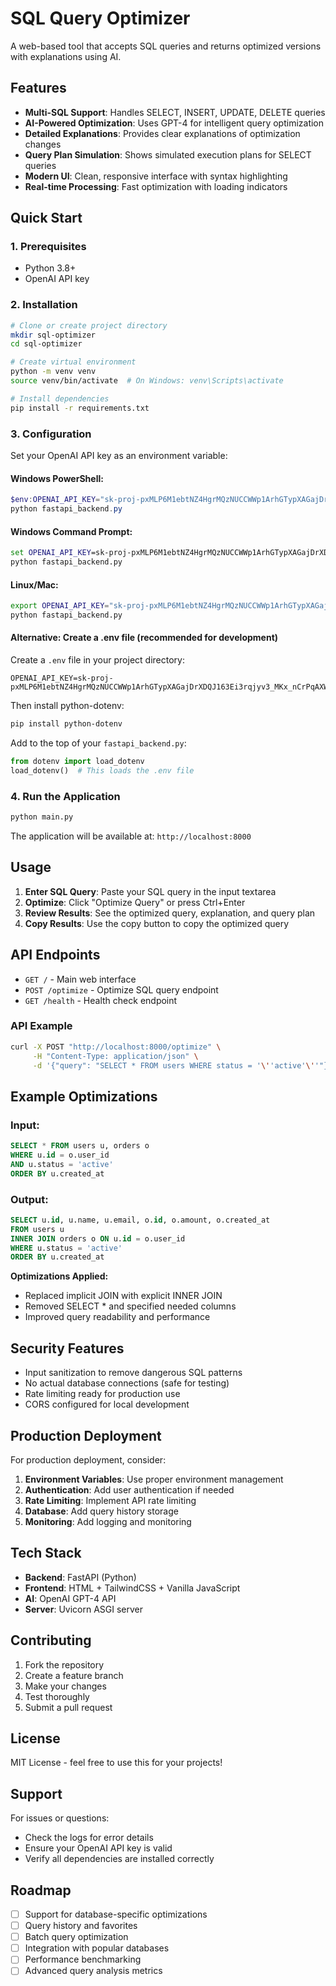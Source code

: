 # SQL Query Optimizer

A web-based tool that accepts SQL queries and returns optimized versions with explanations using AI.

## Features

- **Multi-SQL Support**: Handles SELECT, INSERT, UPDATE, DELETE queries
- **AI-Powered Optimization**: Uses GPT-4 for intelligent query optimization
- **Detailed Explanations**: Provides clear explanations of optimization changes
- **Query Plan Simulation**: Shows simulated execution plans for SELECT queries
- **Modern UI**: Clean, responsive interface with syntax highlighting
- **Real-time Processing**: Fast optimization with loading indicators

## Quick Start

### 1. Prerequisites

- Python 3.8+
- OpenAI API key

### 2. Installation

```bash
# Clone or create project directory
mkdir sql-optimizer
cd sql-optimizer

# Create virtual environment
python -m venv venv
source venv/bin/activate  # On Windows: venv\Scripts\activate

# Install dependencies
pip install -r requirements.txt
```

### 3. Configuration

Set your OpenAI API key as an environment variable:

#### **Windows PowerShell:**
```powershell
$env:OPENAI_API_KEY="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"
python fastapi_backend.py
```

#### **Windows Command Prompt:**
```cmd
set OPENAI_API_KEY=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
python fastapi_backend.py
```

#### **Linux/Mac:**
```bash
export OPENAI_API_KEY="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"
python fastapi_backend.py
```

#### **Alternative: Create a .env file (recommended for development)**
Create a `.env` file in your project directory:
```
OPENAI_API_KEY=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
```

Then install python-dotenv:
```bash
pip install python-dotenv
```

Add to the top of your `fastapi_backend.py`:
```python
from dotenv import load_dotenv
load_dotenv()  # This loads the .env file
```

### 4. Run the Application

```bash
python main.py
```

The application will be available at: `http://localhost:8000`

## Usage

1. **Enter SQL Query**: Paste your SQL query in the input textarea
2. **Optimize**: Click "Optimize Query" or press Ctrl+Enter
3. **Review Results**: See the optimized query, explanation, and query plan
4. **Copy Results**: Use the copy button to copy the optimized query

## API Endpoints

- `GET /` - Main web interface
- `POST /optimize` - Optimize SQL query endpoint
- `GET /health` - Health check endpoint

### API Example

```bash
curl -X POST "http://localhost:8000/optimize" \
     -H "Content-Type: application/json" \
     -d '{"query": "SELECT * FROM users WHERE status = '\''active'\''"}'
```

## Example Optimizations

### Input:
```sql
SELECT * FROM users u, orders o 
WHERE u.id = o.user_id 
AND u.status = 'active'
ORDER BY u.created_at
```

### Output:
```sql
SELECT u.id, u.name, u.email, o.id, o.amount, o.created_at
FROM users u
INNER JOIN orders o ON u.id = o.user_id
WHERE u.status = 'active'
ORDER BY u.created_at
```

**Optimizations Applied:**
- Replaced implicit JOIN with explicit INNER JOIN
- Removed SELECT * and specified needed columns
- Improved query readability and performance

## Security Features

- Input sanitization to remove dangerous SQL patterns
- No actual database connections (safe for testing)
- Rate limiting ready for production use
- CORS configured for local development

## Production Deployment

For production deployment, consider:

1. **Environment Variables**: Use proper environment management
2. **Authentication**: Add user authentication if needed
3. **Rate Limiting**: Implement API rate limiting
4. **Database**: Add query history storage
5. **Monitoring**: Add logging and monitoring

## Tech Stack

- **Backend**: FastAPI (Python)
- **Frontend**: HTML + TailwindCSS + Vanilla JavaScript
- **AI**: OpenAI GPT-4 API
- **Server**: Uvicorn ASGI server

## Contributing

1. Fork the repository
2. Create a feature branch
3. Make your changes
4. Test thoroughly
5. Submit a pull request

## License

MIT License - feel free to use this for your projects!

## Support

For issues or questions:
- Check the logs for error details
- Ensure your OpenAI API key is valid
- Verify all dependencies are installed correctly

## Roadmap

- [ ] Support for database-specific optimizations
- [ ] Query history and favorites
- [ ] Batch query optimization
- [ ] Integration with popular databases
- [ ] Performance benchmarking
- [ ] Advanced query analysis metrics